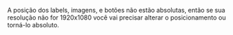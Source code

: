 A posição dos labels, imagens, e botões não estão absolutas, então se sua resolução não for 1920x1080 você vai precisar alterar o posicionamento ou torná-lo absoluto. 
